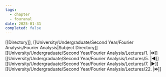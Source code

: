 ```yaml
---
tags:
  - chapter
  - fouranal
date: 2025-01-31
completed: false
---
```

[[Directory]], [[University/Undergraduate/Second Year/Fourier Analysis/Fourier Analysis|Subject Directory]]
[[University/Undergraduate/Second Year/Fourier Analysis/Lectures/1. |🞀🞀]] [[University/Undergraduate/Second Year/Fourier Analysis/Lectures/5. |◀]] [[University/Undergraduate/Second Year/Fourier Analysis/Lectures/7. |▶]] [[University/Undergraduate/Second Year/Fourier Analysis/Lectures/22. |🞂🞂]]
# 
## 
### 